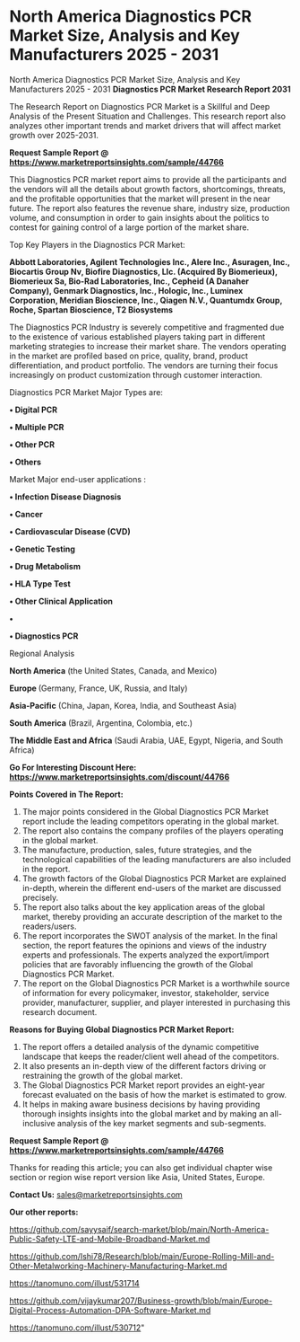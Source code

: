 # North America Diagnostics PCR Market Size, Analysis and Key Manufacturers 2025 - 2031
North America Diagnostics PCR Market Size, Analysis and Key Manufacturers 2025 - 2031
<strong>Diagnostics PCR Market Research Report 2031</strong>

The Research Report on Diagnostics PCR Market is a Skillful and Deep Analysis of the Present Situation and Challenges. This research report also analyzes other important trends and market drivers that will affect market growth over 2025-2031.

<strong>Request Sample Report @ <a href=https://www.marketreportsinsights.com/sample/44766>https://www.marketreportsinsights.com/sample/44766</a></strong>

This Diagnostics PCR market report aims to provide all the participants and the vendors will all the details about growth factors, shortcomings, threats, and the profitable opportunities that the market will present in the near future. The report also features the revenue share, industry size, production volume, and consumption in order to gain insights about the politics to contest for gaining control of a large portion of the market share.

Top Key Players in the Diagnostics PCR Market:

<strong>Abbott Laboratories, Agilent Technologies Inc., Alere Inc., Asuragen, Inc., Biocartis Group Nv, Biofire Diagnostics, Llc. (Acquired By Biomerieux), Biomerieux Sa, Bio-Rad Laboratories, Inc., Cepheid (A Danaher Company), Genmark Diagnostics, Inc., Hologic, Inc., Luminex Corporation, Meridian Bioscience, Inc., Qiagen N.V., Quantumdx Group, Roche, Spartan Bioscience, T2 Biosystems</strong>

The Diagnostics PCR Industry is severely competitive and fragmented due to the existence of various established players taking part in different marketing strategies to increase their market share. The vendors operating in the market are profiled based on price, quality, brand, product differentiation, and product portfolio. The vendors are turning their focus increasingly on product customization through customer interaction.

Diagnostics PCR Market Major Types are:

<strong>•  Digital PCR

•  Multiple PCR

•  Other PCR

•  Others</strong>

Market Major end-user applications :

<strong>•  Infection Disease Diagnosis

•  Cancer

•  Cardiovascular Disease (CVD)

•  Genetic Testing

•  Drug Metabolism

•  HLA Type Test

•  Other Clinical Application

•  

•  Diagnostics PCR</strong>

Regional Analysis

</u><strong><b>North America</b></strong> (the United States, Canada, and Mexico)

<strong><b>Europe </b></strong>(Germany, France, UK, Russia, and Italy)

<strong><b>Asia-Pacific</b></strong> (China, Japan, Korea, India, and Southeast Asia)

<strong><b>South America</b></strong> (Brazil, Argentina, Colombia, etc.)

<strong><b>The Middle East and Africa</b></strong> (Saudi Arabia, UAE, Egypt, Nigeria, and South Africa)

<strong>Go For Interesting Discount Here: <a href=https://www.marketreportsinsights.com/discount/44766>https://www.marketreportsinsights.com/discount/44766</a></strong>

<strong>Points Covered in The Report:</strong>
<ol>
  <li>The major points considered in the Global Diagnostics PCR Market report include the leading competitors operating in the global market.</li>
  <li>The report also contains the company profiles of the players operating in the global market.</li>
  <li>The manufacture, production, sales, future strategies, and the technological capabilities of the leading manufacturers are also included in the report.</li>
  <li>The growth factors of the Global Diagnostics PCR Market are explained in-depth, wherein the different end-users of the market are discussed precisely.</li>
  <li>The report also talks about the key application areas of the global market, thereby providing an accurate description of the market to the readers/users.</li>
  <li>The report incorporates the SWOT analysis of the market. In the final section, the report features the opinions and views of the industry experts and professionals. The experts analyzed the export/import policies that are favorably influencing the growth of the Global Diagnostics PCR Market.</li>
  <li>The report on the Global Diagnostics PCR Market is a worthwhile source of information for every policymaker, investor, stakeholder, service provider, manufacturer, supplier, and player interested in purchasing this research document.</li>
</ol>
<strong>Reasons for Buying Global Diagnostics PCR Market Report:</strong>

<ol>
  <li>The report offers a detailed analysis of the dynamic competitive landscape that keeps the reader/client well ahead of the competitors.</li>
  <li>It also presents an in-depth view of the different factors driving or restraining the growth of the global market.</li>
  <li>The Global Diagnostics PCR Market report provides an eight-year forecast evaluated on the basis of how the market is estimated to grow.</li>
  <li>It helps in making aware business decisions by having providing thorough insights insights into the global market and by making an all-inclusive analysis of the key market segments and sub-segments.</li>
</ol>
<strong>Request Sample Report @ <a href=https://www.marketreportsinsights.com/sample/44766>https://www.marketreportsinsights.com/sample/44766</a></strong>


Thanks for reading this article; you can also get individual chapter wise section or region wise report version like Asia, United States, Europe.

<strong>Contact Us:</strong>
sales@marketreportsinsights.com

<strong>Our other reports:</strong>

<a href=https://github.com/sayysaif/search-market/blob/main/North-America-Public-Safety-LTE-and-Mobile-Broadband-Market.md>https://github.com/sayysaif/search-market/blob/main/North-America-Public-Safety-LTE-and-Mobile-Broadband-Market.md</a>

<a href=https://github.com/Ishi78/Research/blob/main/Europe-Rolling-Mill-and-Other-Metalworking-Machinery-Manufacturing-Market.md>https://github.com/Ishi78/Research/blob/main/Europe-Rolling-Mill-and-Other-Metalworking-Machinery-Manufacturing-Market.md</a>

<a href=https://tanomuno.com/illust/531714>https://tanomuno.com/illust/531714</a>

<a href=https://github.com/vijaykumar207/Business-growth/blob/main/Europe-Digital-Process-Automation-DPA-Software-Market.md>https://github.com/vijaykumar207/Business-growth/blob/main/Europe-Digital-Process-Automation-DPA-Software-Market.md</a>

<a href=https://tanomuno.com/illust/530712>https://tanomuno.com/illust/530712</a>"
